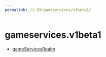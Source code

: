 ```yaml
---
permalink: /1.93/gameservices/v1beta1/
---
```


# gameservices.v1beta1



* [gameServicesRealm](gameServicesRealm.md)